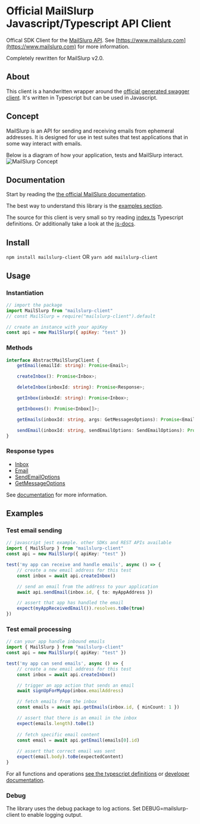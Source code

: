 # Official MailSlurp Javascript/Typescript API Client

Offical SDK Client for the [MailSlurp API](https://www.mailslurp.com). See [https://www.mailslurp.com](https://www.mailslurp.com) for more information.

Completely rewritten for MailSlurp v2.0.

## About
This client is a handwritten wrapper around the [official generated swagger client](https://github.com/mailslurp/swagger-sdk-typescript-fetch). It's written in Typescript but can be used in Javascript. 

## Concept
MailSlurp is an API for sending and receiving emails from ephemeral addresses. It is designed for use in test suites that test applications that in some way interact with emails.

Below is a diagram of how your application, tests and MailSlurp interact. 
![MailSlurp Concept](https://www.mailslurp.com/images/permalink/about.svg)

## Documentation
Start by reading the [the official MailSlurp documentation](https://docs.mailslurp.com).

The best way to understand this library is the [examples section](#examples).

The source for this client is very small so try reading [index.ts](./index.ts) Typescript definitions. Or additionally take a look at the [js-docs](./docs/).

## Install
`npm install mailslurp-client`
OR
`yarn add mailslurp-client`

## Usage

### Instantiation
```javascript
// import the package
import MailSlurp from "mailslurp-client"
// const MailSlurp = require("mailslurp-client").default

// create an instance with your apiKey
const api = new MailSlurp({ apiKey: "test" })
```

### Methods
```typescript
interface AbstractMailSlurpClient {
    getEmail(emailId: string): Promise<Email>;

    createInbox(): Promise<Inbox>;

    deleteInbox(inboxId: string): Promise<Response>;

    getInbox(inboxId: string): Promise<Inbox>;

    getInboxes(): Promise<Inbox[]>;

    getEmails(inboxId: string, args: GetMessagesOptions): Promise<EmailPreview[]>;

    sendEmail(inboxId: string, sendEmailOptions: SendEmailOptions): Promise<Response>
}

```

### Response types
- [Inbox](docs/interfaces/_api_.inbox.md)
- [Email](docs/interfaces/_api_.email.md)
- [SendEmailOptions](docs/interfaces/_api_.sendemailoptions.md)
- [GetMessageOptions](docs/modules/_index_.md)

See [documentation](https://docs.mailslurp.com) for more information.

## Examples 

### Test email sending
```typescript
// javascript jest example. other SDKs and REST APIs available
import { MailSlurp } from "mailslurp-client"
const api = new MailSlurp({ apiKey: "test" }) 

test('my app can receive and handle emails', async () => {
    // create a new email address for this test
    const inbox = await api.createInbox()

    // send an email from the address to your application
    await api.sendEmail(inbox.id, { to: myAppAddress })

    // assert that app has handled the email
    expect(myAppReceivedEmail()).resolves.toBe(true)
})
```

### Test email processing
```typescript
// can your app handle inbound emails
import { MailSlurp } from "mailslurp-client"
const api = new MailSlurp({ apiKey: "test" }) 

test('my app can send emails', async () => {
    // create a new email address for this test
    const inbox = await api.createInbox()

    // trigger an app action that sends an email
    await signUpForMyApp(inbox.emailAddress)

    // fetch emails from the inbox
    const emails = await api.getEmails(inbox.id, { minCount: 1 })

    // assert that there is an email in the inbox
    expect(emails.length).toBe(1)
    
    // fetch specific email content
    const email = await api.getEmail(emails[0].id)
    
    // assert that correct email was sent
    expect(email.body).toBe(expectedContent)
}
```

For all functions and operations [see the typescript definitions](https://github.com/mailslurp/mailslurp-client-ts-js/blob/master/index.ts#L32) or [developer documentation](https://docs.mailslurp.com).


### Debug
The library uses the debug package to log actions. Set DEBUG=mailslurp-client to enable logging output.
